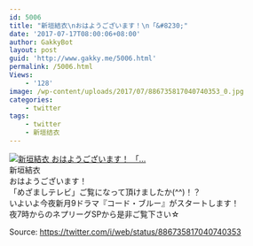 ```yaml
---
id: 5006
title: "新垣結衣\nおはようございます！\n「&#8230;"
date: '2017-07-17T08:00:06+08:00'
author: GakkyBot
layout: post
guid: 'http://www.gakky.me/5006.html'
permalink: /5006.html
Views:
    - '128'
image: /wp-content/uploads/2017/07/886735817040740353_0.jpg
categories:
    - twitter
tags:
    - twitter
    - 新垣结衣
---
```


[![新垣結衣
おはようございます！
「...](http://www.yui-aragaki.org/wp-content/uploads/2017/07/886735817040740353_0.jpg)](http://www.yui-aragaki.org/wp-content/uploads/2017/07/886735817040740353_0.jpg)  
新垣結衣  
おはようございます！  
「めざましテレビ」ご覧になって頂けましたか(^^)！？  
いよいよ今夜新月9ドラマ『コード・ブルー』がスタートします！  
夜7時からのネプリーグSPから是非ご覧下さい☆  
  
Source: <https://twitter.com/i/web/status/886735817040740353>